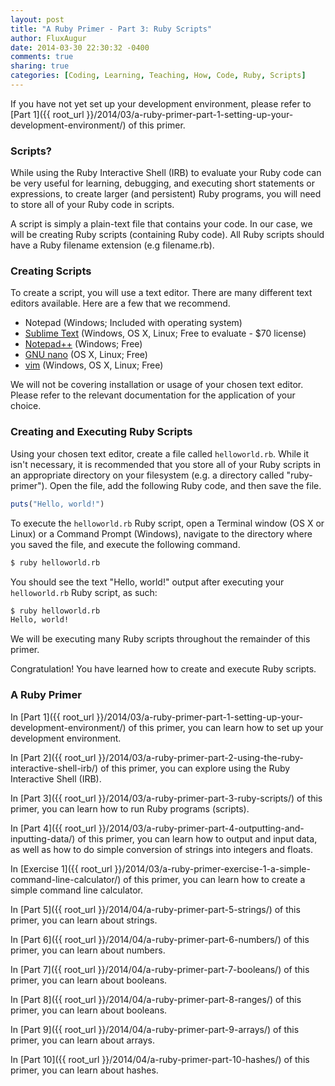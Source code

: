 ```yaml
---
layout: post
title: "A Ruby Primer - Part 3: Ruby Scripts"
author: FluxAugur
date: 2014-03-30 22:30:32 -0400
comments: true
sharing: true
categories: [Coding, Learning, Teaching, How, Code, Ruby, Scripts]
---
```

If you have not yet set up your development environment, please refer to [Part 1]({{ root_url }}/2014/03/a-ruby-primer-part-1-setting-up-your-development-environment/) of this primer.

### Scripts?

While using the Ruby Interactive Shell (IRB) to evaluate your Ruby code can be very useful for learning, debugging, and executing short statements or expressions, to create larger (and persistent) Ruby programs, you will need to store all of your Ruby code in scripts.

A script is simply a plain-text file that contains your code. In our case, we will be creating Ruby scripts (containing Ruby code). All Ruby scripts should have a Ruby filename extension (e.g filename.rb).

### Creating Scripts

To create a script, you will use a text editor. There are many different text editors available. Here are a few that we recommend.

- Notepad (Windows; Included with operating system)
- [Sublime Text](http://www.sublimetext.com/) (Windows, OS X, Linux; Free to evaluate - $70 license)
- [Notepad++](http://notepad-plus-plus.org/) (Windows; Free)
- [GNU nano](http://www.nano-editor.org/) (OS X, Linux; Free)
- [vim](http://www.vim.org/) (Windows, OS X, Linux; Free)

We will not be covering installation or usage of your chosen text editor. Please refer to the relevant documentation for the application of your choice.

### Creating and Executing Ruby Scripts

Using your chosen text editor, create a file called `helloworld.rb`. While it isn't necessary, it is recommended that you store all of your Ruby scripts in an appropriate directory on your filesystem (e.g. a directory called "ruby-primer"). Open the file, add the following Ruby code, and then save the file.

``` ruby helloworld.rb
puts("Hello, world!")
```

To execute the `helloworld.rb` Ruby script, open a Terminal window (OS X or Linux) or a Command Prompt (Windows), navigate to the directory where you saved the file, and execute the following command.

``` bash Executing helloworld.rb
$ ruby helloworld.rb
```

You should see the text "Hello, world!" output after executing your `helloworld.rb` Ruby script, as such:

``` bash Executing helloworld.rb (with output)
$ ruby helloworld.rb
Hello, world!
```

We will be executing many Ruby scripts throughout the remainder of this primer.

Congratulation! You have learned how to create and execute Ruby scripts.

### A Ruby Primer

In [Part 1]({{ root_url }}/2014/03/a-ruby-primer-part-1-setting-up-your-development-environment/) of this primer, you can learn how to set up your development environment.

In [Part 2]({{ root_url }}/2014/03/a-ruby-primer-part-2-using-the-ruby-interactive-shell-irb/) of this primer, you can explore using the Ruby Interactive Shell (IRB).

In [Part 3]({{ root_url }}/2014/03/a-ruby-primer-part-3-ruby-scripts/) of this primer, you can learn how to run Ruby programs (scripts).

In [Part 4]({{ root_url }}/2014/03/a-ruby-primer-part-4-outputting-and-inputting-data/) of this primer, you can learn how to output and input data, as well as how to do simple conversion of strings into integers and floats.

In [Exercise 1]({{ root_url }}/2014/03/a-ruby-primer-exercise-1-a-simple-command-line-calculator/) of this primer, you can learn how to create a simple command line calculator.

In [Part 5]({{ root_url }}/2014/04/a-ruby-primer-part-5-strings/) of this primer, you can learn about strings.

In [Part 6]({{ root_url }}/2014/04/a-ruby-primer-part-6-numbers/) of this primer, you can learn about numbers.

In [Part 7]({{ root_url }}/2014/04/a-ruby-primer-part-7-booleans/) of this primer, you can learn about booleans.

In [Part 8]({{ root_url }}/2014/04/a-ruby-primer-part-8-ranges/) of this primer, you can learn about booleans.

In [Part 9]({{ root_url }}/2014/04/a-ruby-primer-part-9-arrays/) of this primer, you can learn about arrays.

In [Part 10]({{ root_url }}/2014/04/a-ruby-primer-part-10-hashes/) of this primer, you can learn about hashes.

